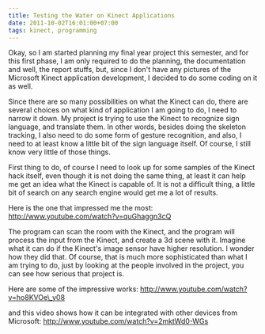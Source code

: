 ```yaml
---
title: Testing the Water on Kinect Applications
date: 2011-10-02T16:01:00+07:00
tags: kinect, programming
---
```



Okay, so I am started planning my final year project this semester, and
for this first phase, I am only required to do the planning, the
documentation and well, the report stuffs, but, since I don't have any
pictures of the Microsoft Kinect application development, I decided to
do some coding on it as well.

Since there are so many possibilities on what the Kinect can do, there
are several choices on what kind of application I am going to do, I need
to narrow it down. My project is trying to use the Kinect to recognize
sign language, and translate them. In other words, besides doing the
skeleton tracking, I also need to do some form of gesture recognition,
and also, I need to at least know a little bit of the sign language
itself. Of course, I still know very little of those things.

First thing to do, of course I need to look up for some samples of the
Kinect hack itself, even though it is not doing the same thing, at least
it can help me get an idea what the Kinect is capable of. It is not a
difficult thing, a little bit of search on any search engine would get
me a lot of results.

Here is the one that impressed me the most: <http://www.youtube.com/watch?v=quGhaggn3cQ>

The program can scan the room with the Kinect, and the program will
process the input from the Kinect, and create a 3d scene with it.
Imagine what it can do if the Kinect's image sensor have higher
resolution. I wonder how they did that. Of course, that is much more
sophisticated than what I am trying to do, just by looking at the people
involved in the project, you can see how serious that project is.

Here are some of the impressive works: <http://www.youtube.com/watch?v=ho8KVOe\_y08>

and this video shows how it can be integrated with other devices from
Microsoft: <http://www.youtube.com/watch?v=2mktWd0-WGs>

